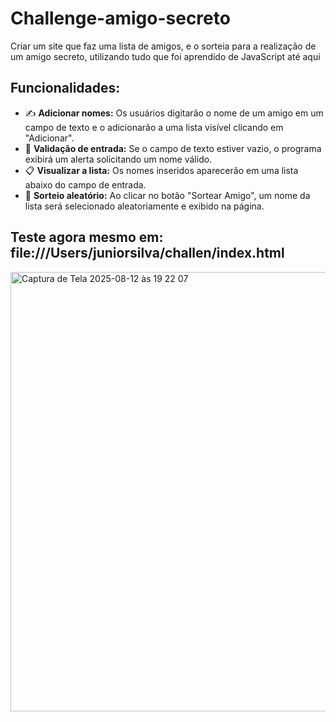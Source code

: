 # Challenge-amigo-secreto
Criar um site que faz uma lista de amigos, e o sorteia para a realização de um amigo secreto, utilizando tudo que foi aprendido de JavaScript até aqui

 ## **Funcionalidades:**

- ✍️ **Adicionar nomes:** Os usuários digitarão o nome de um amigo em um campo de texto e o adicionarão a uma lista visível clicando em "Adicionar".
- 🛂 **Validação de entrada:** Se o campo de texto estiver vazio, o programa exibirá um alerta solicitando um nome válido.
- 📋 **Visualizar a lista:** Os nomes inseridos aparecerão em uma lista abaixo do campo de entrada.
- 🎲 **Sorteio aleatório:** Ao clicar no botão "Sortear Amigo", um nome da lista será selecionado aleatoriamente e exibido na página.

## Teste agora mesmo em: file:///Users/juniorsilva/challen/index.html

<img width="1361" height="703" alt="Captura de Tela 2025-08-12 às 19 22 07" src="https://github.com/user-attachments/assets/97fc78af-dfc8-4cf8-93af-41e1f8266ef9" />

